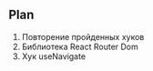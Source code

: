 ## Plan

1. Повторение пройденных хуков
2. Библиотека React Router Dom
3. Хук useNavigate













